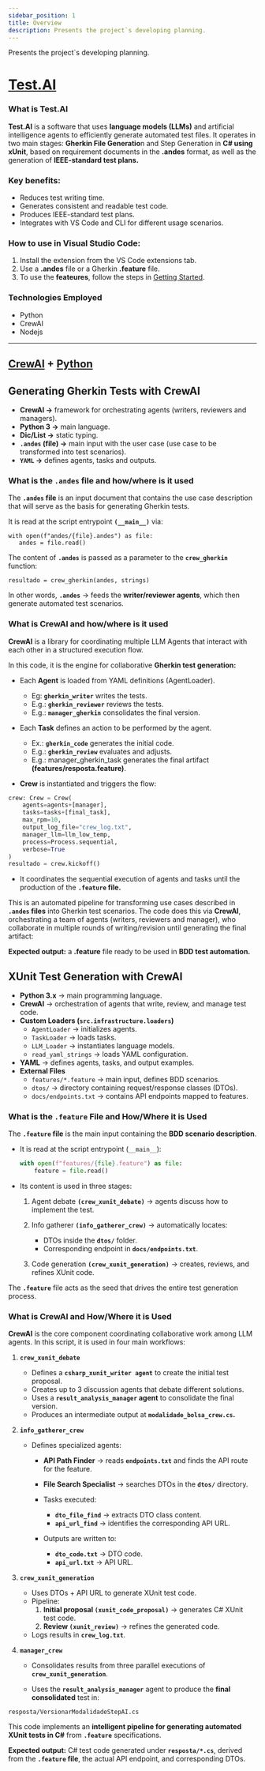 ```yaml
---
sidebar_position: 1
title: Overview
description: Presents the project`s developing planning.
---
```


Presents the project`s developing planning.

# [Test.AI](https://marketplace.visualstudio.com/items?itemName=GabrieldePaulaBrunetti.test-ai)

### What is Test.AI
**Test.AI** is a software that uses **language models (LLMs)** and artificial intelligence agents to efficiently generate automated test files. It operates in two main stages: **Gherkin File Generatio**n and Step Generation in **C# using xUnit**, based on requirement documents in the **.andes** format, as well as the generation of **IEEE-standard test plans.**

### Key benefits:
- Reduces test writing time.
- Generates consistent and readable test code.
- Produces IEEE-standard test plans.
- Integrates with VS Code and CLI for different usage scenarios.

### How to use in Visual Studio Code:
1. Install the extension from the VS Code extensions tab.
2. Use a **.andes** file or a Gherkin **.feature** file.
3. To use the **feateures**, follow the steps in [Getting Started](./testai.md).

### Technologies Employed
- Python
- CrewAI
- Nodejs

---

## [CrewAI](https://www.crewai.com) + [Python](https://www.python.org)

## Generating Gherkin Tests with CrewAI

 - **CrewAI →** framework for orchestrating agents (writers, reviewers and managers).
 - **Python 3 →** main language.
 - **Dic/List →** static typing.
 - **`.andes` (file) →** main input with the user case (use case to be transformed into test scenarios).
 - **`YAML` →** defines agents, tasks and outputs.

 ### What is the `.andes` file and how/where is it used

 The **`.andes` file** is an input document that contains the use case description that will serve as the basis for generating Gherkin tests.

It is read at the script entrypoint **`(__main__)`** via:

 ```
 with open(f"andes/{file}.andes") as file:
    andes = file.read()
 ```

 The content of **`.andes`** is passed as a parameter to the **`crew_gherkin`** function:

 ```
 resultado = crew_gherkin(andes, strings)
 ```

 In other words, **`.andes`** → feeds the **writer/reviewer agents**, which then generate automated test scenarios.

 ### What is CrewAI and how/where is it used

**CrewAI** is a library for coordinating multiple LLM Agents that interact with each other in a structured execution flow.

In this code, it is the engine for collaborative **Gherkin test generation:**

- Each **Agent** is loaded from YAML definitions (AgentLoader).
    - Eg: **`gherkin_writer`** writes the tests.
    - E.g.: **`gherkin_reviewer`** reviews the tests.
    - E.g.: **`manager_gherkin`** consolidates the final version.

- Each **Task** defines an action to be performed by the agent.
    - Ex.: **`gherkin_code`** generates the initial code.
    - E.g.: **`gherkin_review`** evaluates and adjusts.
    - E.g.: manager_gherkin_task generates the final artifact **(features/resposta.feature)**.

- **Crew** is instantiated and triggers the flow:

```python
crew: Crew = Crew(
    agents=agents+[manager],
    tasks=tasks+[final_task],
    max_rpm=10,
    output_log_file="crew_log.txt",
    manager_llm=llm_low_temp,
    process=Process.sequential,
    verbose=True
)
resultado = crew.kickoff()
```

- It coordinates the sequential execution of agents and tasks until the production of the **`.feature` file.**

This is an automated pipeline for transforming use cases described in **`.andes` files** into Gherkin test scenarios.
The code does this via **CrewAI**, orchestrating a team of agents (writers, reviewers and manager), who collaborate in multiple rounds of writing/revision until generating the final artifact:

**Expected output:** a **.feature** file ready to be used in **BDD test automation.**

## XUnit Test Generation with CrewAI

- **Python 3.x** → main programming language.  
- **CrewAI** → orchestration of agents that write, review, and manage test code.  
- **Custom Loaders (`src.infrastructure.loaders`)**  
  - `AgentLoader` → initializes agents.  
  - `TaskLoader` → loads tasks.  
  - `LLM_Loader` → instantiates language models.  
  - `read_yaml_strings` → loads YAML configuration.  
- **YAML** → defines agents, tasks, and output examples.  
- **External Files**  
  - `features/*.feature` → main input, defines BDD scenarios.  
  - `dtos/` → directory containing request/response classes (DTOs).  
  - `docs/endpoints.txt` → contains API endpoints mapped to features. 

 ### What is the `.feature` File and How/Where it is Used

The **`.feature` file** is the main input containing the **BDD scenario description**.  

- It is read at the script entrypoint (`__main__`):  
  ```python
  with open(f"features/{file}.feature") as file:
      feature = file.read()
- Its content is used in three stages:
    
    1. Agent debate **`(crew_xunit_debate)`** → agents discuss how to implement the test.
    
    2. Info gatherer **`(info_gatherer_crew)`** → automatically locates:
        - DTOs inside the **`dtos/`** folder.
        - Corresponding endpoint in **`docs/endpoints.txt`**.
    3. Code generation **`(crew_xunit_generation)`** → creates, reviews, and refines XUnit code.

The **`.feature`** file acts as the seed that drives the entire test generation process.

### What is CrewAI and How/Where it is Used

**CrewAI** is the core component coordinating collaborative work among LLM agents.
In this script, it is used in four main workflows:

1. **`crew_xunit_debate`**

    - Defines a **`csharp_xunit_writer agent`** to create the initial test proposal.
    - Creates up to 3 discussion agents that debate different solutions.
    - Uses a **`result_analysis_manager` agent** to consolidate the final version.
    - Produces an intermediate output at **`modalidade_bolsa_crew.cs`.**

2. **`info_gatherer_crew`**

    - Defines specialized agents:
        - **API Path Finder** → reads **`endpoints.txt`** and finds the API route for the feature.
        - **File Search Specialist** → searches DTOs in the **`dtos/`** directory.
        - Tasks executed:
            - **`dto_file_find`** → extracts DTO class content.
            - **`api_url_find`** → identifies the corresponding API URL.

        - Outputs are written to:
            - **`dto_code.txt`** → DTO code.
            - **`api_url.txt`** → API URL.

3. **`crew_xunit_generation`**

    - Uses DTOs + API URL to generate XUnit test code.
    - Pipeline:
        1. **Initial proposal `(xunit_code_proposal)`** → generates C# XUnit test code.
        2. **Review `(xunit_review)`** → refines the generated code.
    - Logs results in **`crew_log.txt`**.

4. **`manager_crew`**

    - Consolidates results from three parallel executions of **`crew_xunit_generation`**.

    - Uses the **`result_analysis_manager`** agent to produce the **final consolidated** test in:

```
resposta/VersionarModalidadeStepAI.cs
```

This code implements an **intelligent pipeline for generating automated XUnit tests in C#** from **`.feature`** specifications.

**Expected output:** C# test code generated under **`resposta/*.cs`**, derived from the **`.feature` file**, the actual API endpoint, and corresponding DTOs.
